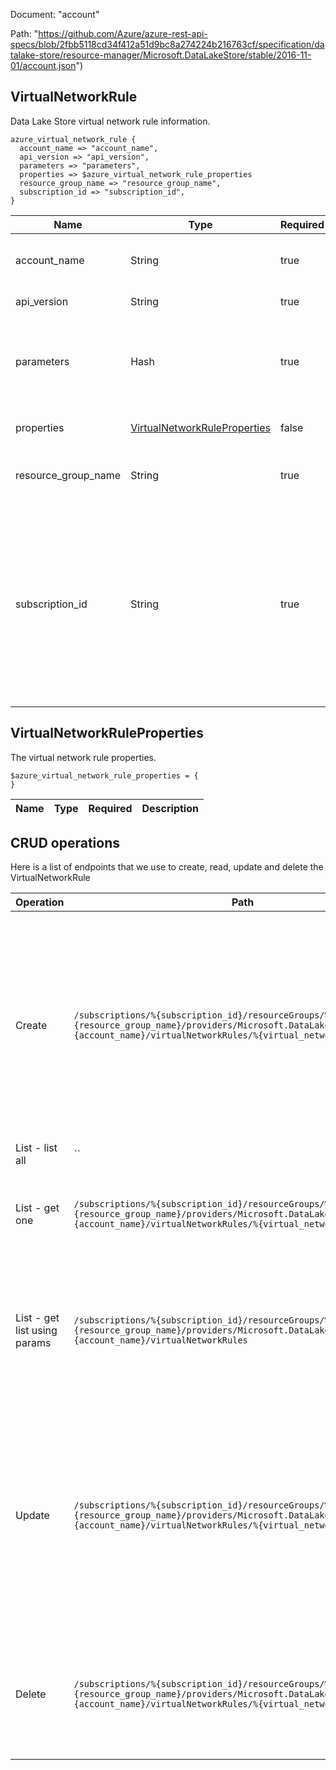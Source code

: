 Document: "account"


Path: "https://github.com/Azure/azure-rest-api-specs/blob/2fbb5118cd34f412a51d9bc8a274224b216763cf/specification/datalake-store/resource-manager/Microsoft.DataLakeStore/stable/2016-11-01/account.json")

## VirtualNetworkRule

Data Lake Store virtual network rule information.

```puppet
azure_virtual_network_rule {
  account_name => "account_name",
  api_version => "api_version",
  parameters => "parameters",
  properties => $azure_virtual_network_rule_properties
  resource_group_name => "resource_group_name",
  subscription_id => "subscription_id",
}
```

| Name        | Type           | Required       | Description       |
| ------------- | ------------- | ------------- | ------------- |
|account_name | String | true | The name of the Data Lake Store account. |
|api_version | String | true | Client Api Version. |
|parameters | Hash | true | Parameters supplied to create or update the virtual network rule. |
|properties | [VirtualNetworkRuleProperties](#virtualnetworkruleproperties) | false | The virtual network rule properties. |
|resource_group_name | String | true | The name of the Azure resource group. |
|subscription_id | String | true | Gets subscription credentials which uniquely identify Microsoft Azure subscription. The subscription ID forms part of the URI for every service call. |
        
## VirtualNetworkRuleProperties

The virtual network rule properties.

```puppet
$azure_virtual_network_rule_properties = {
}
```

| Name        | Type           | Required       | Description       |
| ------------- | ------------- | ------------- | ------------- |



## CRUD operations

Here is a list of endpoints that we use to create, read, update and delete the VirtualNetworkRule

| Operation | Path | Verb | Description | OperationID |
| ------------- | ------------- | ------------- | ------------- | ------------- |
|Create|`/subscriptions/%{subscription_id}/resourceGroups/%{resource_group_name}/providers/Microsoft.DataLakeStore/accounts/%{account_name}/virtualNetworkRules/%{virtual_network_rule_name}`|Put|Creates or updates the specified virtual network rule. During update, the virtual network rule with the specified name will be replaced with this new virtual network rule.|VirtualNetworkRules_CreateOrUpdate|
|List - list all|``||||
|List - get one|`/subscriptions/%{subscription_id}/resourceGroups/%{resource_group_name}/providers/Microsoft.DataLakeStore/accounts/%{account_name}/virtualNetworkRules/%{virtual_network_rule_name}`|Get|Gets the specified Data Lake Store virtual network rule.|VirtualNetworkRules_Get|
|List - get list using params|`/subscriptions/%{subscription_id}/resourceGroups/%{resource_group_name}/providers/Microsoft.DataLakeStore/accounts/%{account_name}/virtualNetworkRules`|Get|Lists the Data Lake Store virtual network rules within the specified Data Lake Store account.|VirtualNetworkRules_ListByAccount|
|Update|`/subscriptions/%{subscription_id}/resourceGroups/%{resource_group_name}/providers/Microsoft.DataLakeStore/accounts/%{account_name}/virtualNetworkRules/%{virtual_network_rule_name}`|Put|Creates or updates the specified virtual network rule. During update, the virtual network rule with the specified name will be replaced with this new virtual network rule.|VirtualNetworkRules_CreateOrUpdate|
|Delete|`/subscriptions/%{subscription_id}/resourceGroups/%{resource_group_name}/providers/Microsoft.DataLakeStore/accounts/%{account_name}/virtualNetworkRules/%{virtual_network_rule_name}`|Delete|Deletes the specified virtual network rule from the specified Data Lake Store account.|VirtualNetworkRules_Delete|
